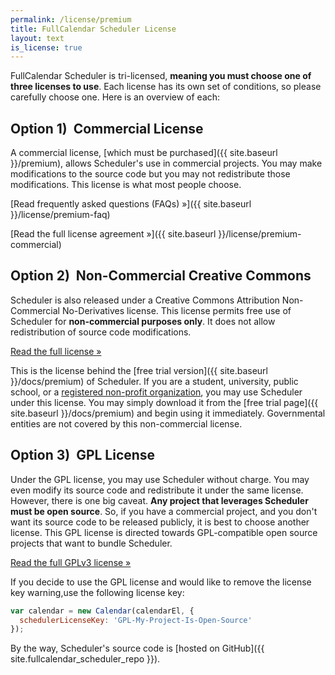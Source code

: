 ```yaml
---
permalink: /license/premium
title: FullCalendar Scheduler License
layout: text
is_license: true
---
```


FullCalendar Scheduler is tri-licensed, **meaning you must choose one of three licenses to use**. Each license has its own set of conditions, so please carefully choose one. Here is an overview of each:


## Option 1)&nbsp; Commercial License

A commercial license, [which must be purchased]({{ site.baseurl }}/premium), allows Scheduler's use in commercial projects. You may make modifications to the source code but you may not redistribute those modifications. This license is what most people choose.

[Read frequently asked questions (FAQs) &raquo;]({{ site.baseurl }}/license/premium-faq)

[Read the full license agreement &raquo;]({{ site.baseurl }}/license/premium-commercial)


## Option 2)&nbsp; Non-Commercial Creative Commons

Scheduler is also released under a Creative Commons Attribution Non-Commercial No-Derivatives license. This license permits free use of Scheduler for **non-commercial purposes only**. It does not allow redistribution of source code modifications.

[Read the full license &raquo;](https://creativecommons.org/licenses/by-nc-nd/4.0/)

This is the license behind the [free trial version]({{ site.baseurl }}/docs/premium) of Scheduler. If you are a student, university, public school, or a [registered non-profit organization](https://en.wikipedia.org/wiki/Nonprofit_organization), you may use Scheduler under this license. You may simply download it from the [free trial page]({{ site.baseurl }}/docs/premium) and begin using it immediately. Governmental entities are not covered by this non-commercial license.


## Option 3)&nbsp; GPL License

Under the GPL license, you may use Scheduler without charge. You may even modify its source code and redistribute it under the same license. However, there is one big caveat. **Any project that leverages Scheduler must be open source**. So, if you have a commercial project, and you don't want its source code to be released publicly, it is best to choose another license. This GPL license is directed towards GPL-compatible open source projects that want to bundle Scheduler.

[Read the full GPLv3 license &raquo;](http://www.gnu.org/licenses/gpl-3.0.en.html)

If you decide to use the GPL license and would like to remove the license key warning,use the following license key:

```js
var calendar = new Calendar(calendarEl, {
  schedulerLicenseKey: 'GPL-My-Project-Is-Open-Source'
});
```

By the way, Scheduler's source code is [hosted on GitHub]({{ site.fullcalendar_scheduler_repo }}).
